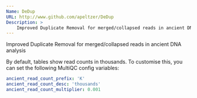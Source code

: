 ```yaml
---
Name: DeDup
URL: http://www.github.com/apeltzer/DeDup
Description: >
    Improved Duplicate Removal for merged/collapsed reads in ancient DNA analysis
---
```


Improved Duplicate Removal for merged/collapsed reads in ancient DNA analysis

By default, tables show read counts in thousands.
To customise this, you can set the following MultiQC config variables:

```yaml
ancient_read_count_prefix: 'K'
ancient_read_count_desc: 'thousands'
ancient_read_count_multiplier: 0.001
```
